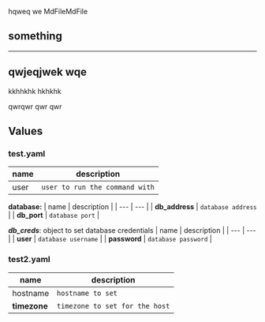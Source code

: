 hqweq we
MdFileMdFile
## something


---


## qwjeqjwek wqe

kkhhkhk
hkhkhk


qwrqwr qwr qwr

## Values
### test.yaml
| name | description |
| --- | --- |
| user | `user to run the command with` |

**database:**
| name | description |
| --- | --- |
| **db_address** | `database address` |
| **db_port** | `database port` |

***db_creds***: object to set database credentials
| name | description |
| --- | --- |
| **user** | `database username` |
| **password** | `database password` |

### test2.yaml
| name | description |
| --- | --- |
| hostname | `hostname to set` |
| **timezone** | `timezone to set for the host` |


